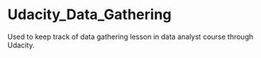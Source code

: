 # Udacity_Data_Gathering
Used to keep track of data gathering lesson in data analyst course through Udacity.
